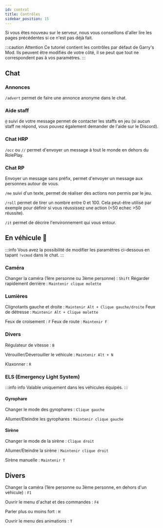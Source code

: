 ```yaml
---
id: control
title: Contrôles
sidebar_position: 15
---
```


Si vous êtes nouveau sur le serveur, nous vous conseillons d'aller lire les pages précédentes si ce n'est pas déjà fait.

:::caution Attention
Ce tutoriel contient les contrôles par défaut de Garry's Mod. Ils peuvent être modifiés de votre côté, il se peut que tout ne correspondent pas à vos paramètres.
:::

## Chat
### Annonces
`/advert` permet de faire une annonce anonyme dans le chat.

### Aide staff
`@` suivi de votre message permet de contacter les staffs en jeu (si aucun staff ne répond, vous pouvez également demander de l'aide sur le Discord).

### Chat HRP
`/occ` ou `//` permet d'envoyer un message à tout le monde en dehors du RolePlay.

### Chat RP
Envoyer un message sans préfix, permet d'envoyer un message aux personnes autour de vous.

`/me` suivi d'un texte, permet de réaliser des actions non permis par le jeu.

`/roll` permet de tirer un nombre entre 0 et 100. Cela peut-être utilisé par exemple pour définir si vous réussissez une action (<50 echec >50 réussite).

`/it` permet de décrire l'environnement qui vous entour.

## En véhicule 🚗

:::info
Vous avez la possibilité de modifier les paramètres ci-dessous en tapant `!vcmod` dans le chat.
:::

### Caméra

Changer la caméra (1ère personne ou 3ème personne) : `Shift`
Régarder rapidement derrière : `Maintenir clique molette`

### Lumières

Clignotants gauche et droite : `Maintenir Alt + Clique gauche/droite`
Feux de détresse : `Maintenir Alt + Clique molette`

Feux de croisement : `F`
Feux de route : `Maintenir F`

### Divers

Régulateur de vitesse : `B`

Vérouiller/Déverouiller le véhicule : `Maintenir Alt + N`

Klaxonner : `R`

### ELS (Emergency Light System)
:::info info
Valable uniquement dans les véhicules équipés.
:::
#### Gyrophare
Changer le mode des gyrophares : `Clique gauche`

Allumer/Eteindre les gyrophares : `Maintenir clique gauche`

#### Sirène
Changer le mode de la sirène : `Clique droit`

Allumer/Eteindre la sirène : `Maintenir clique droit`

Sirène manuelle : `Maintenir T`

## Divers

Changer la caméra (1ère personne ou 3ème personne, en dehors d'un véhicule) : `F1`

Ouvrir le menu d'achat et des commandes : `F4`

Parler plus ou moins fort : `H`

Ouvrir le menu des animations : `T`